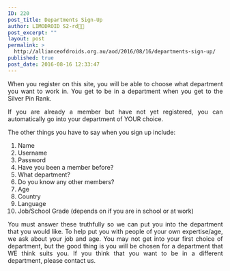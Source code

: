 ```yaml
---
ID: 220
post_title: Departments Sign-Up
author: LIMODROID S2-rd🔭🔬
post_excerpt: ""
layout: post
permalink: >
  http://allianceofdroids.org.au/aod/2016/08/16/departments-sign-up/
published: true
post_date: 2016-08-16 12:33:47
---
```

<p style="text-align: justify;">When you register on this site, you will be able to choose what department you want to work in. You get to be in a department when you get to the Silver Pin Rank.</p>
<p style="text-align: justify;">If you are already a member but have not yet registered, you can automatically go into your department of YOUR choice.</p>
<p style="text-align: justify;">The other things you have to say when you sign up include:</p>

<ol>
 	<li style="text-align: justify;">Name</li>
 	<li style="text-align: justify;">Username</li>
 	<li style="text-align: justify;">Password</li>
 	<li style="text-align: justify;">Have you been a member before?</li>
 	<li style="text-align: justify;">What department?</li>
 	<li style="text-align: justify;">Do you know any other members?</li>
 	<li style="text-align: justify;">Age</li>
 	<li style="text-align: justify;">Country</li>
 	<li style="text-align: justify;">Language</li>
 	<li style="text-align: justify;">Job/School Grade (depends on if you are in school or at work)</li>
</ol>
<p style="text-align: justify;">You must answer these truthfully so we can put you into the department that you would like. To help put you with people of your own expertise/age, we ask about your job and age. You may not get into your first choice of department, but the good thing is you will be chosen for a department that WE think suits you. If you think that you want to be in a different department, please contact us.</p>